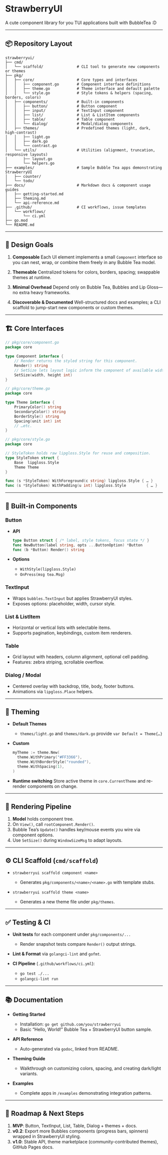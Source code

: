 # **StrawberryUI**

A cute component library for you TUI applications built with BubbleTea :D

---

## 📦 Repository Layout

```
strawberryui/
├── cmd/
│   └── scaffold/               # CLI tool to generate new components or themes
├── pkg/
│   ├── core/                   # Core types and interfaces
│   │   ├── component.go        # Component interface definitions
│   │   ├── theme.go            # Theme interface and default palette
│   │   └── style.go            # Style tokens & helpers (spacing, borders, colors)
│   ├── components/             # Built-in components
│   │   ├── button/             # Button component
│   │   ├── input/              # TextInput component
│   │   ├── list/               # List & ListItem components
│   │   ├── table/              # Table component
│   │   └── dialog/             # Modal/dialog components
│   ├── themes/                 # Predefined themes (light, dark, high-contrast)
│   │   ├── light.go
│   │   ├── dark.go
│   │   └── contrast.go
│   └── utils/                  # Utilities (alignment, truncation, responsive layouts)
│       ├── layout.go
│       └── helpers.go
├── examples/                   # Sample Bubble Tea apps demonstrating StrawberryUI
│   ├── counter/
│   └── todo/
├── docs/                       # Markdown docs & component usage guides
│   ├── getting-started.md
│   ├── theming.md
│   └── api-reference.md
├── .github/                    # CI workflows, issue templates
│   └── workflows/
│       └── ci.yml
├── go.mod
└── README.md
```

---

## 🎯 Design Goals

1. **Composable**
   Each UI element implements a small `Component` interface so you can nest, wrap, or combine them freely in any Bubble Tea model.

2. **Themeable**
   Centralized tokens for colors, borders, spacing; swappable themes at runtime.

3. **Minimal Overhead**
   Depend only on Bubble Tea, Bubbles and Lip Gloss—no extra heavy frameworks.

4. **Discoverable & Documented**
   Well-structured docs and examples; a CLI scaffold to jump-start new components or custom themes.

---

## 🏗️ Core Interfaces

```go
// pkg/core/component.go
package core

type Component interface {
    // Render returns the styled string for this component.
    Render() string
    // SetSize lets layout logic inform the component of available width/height.
    SetSize(width, height int)
}
```

```go
// pkg/core/theme.go
package core

type Theme interface {
    PrimaryColor() string
    SecondaryColor() string
    BorderStyle() string
    Spacing(unit int) int
    // …etc.
}
```

```go
// pkg/core/style.go
package core

// StyleToken holds raw lipgloss.Style for reuse and composition.
type StyleToken struct {
    Base  lipgloss.Style
    Theme Theme
}

func (s *StyleToken) WithForeground(c string) lipgloss.Style { … }
func (s *StyleToken) WithPadding(u int) lipgloss.Style         { … }
```

---

## 🧩 Built-in Components

### Button

* **API**

  ```go
  type Button struct { /* label, style tokens, focus state */ }
  func NewButton(label string, opts ...ButtonOption) *Button
  func (b *Button) Render() string
  ```
* **Options**

  * `WithStyle(lipgloss.Style)`
  * `OnPress(msg tea.Msg)`

### TextInput

* Wraps `bubbles.TextInput` but applies StrawberryUI styles.
* Exposes options: placeholder, width, cursor style.

### List & ListItem

* Horizontal or vertical lists with selectable items.
* Supports pagination, keybindings, custom item renderers.

### Table

* Grid layout with headers, column alignment, optional cell padding.
* Features: zebra striping, scrollable overflow.

### Dialog / Modal

* Centered overlay with backdrop, title, body, footer buttons.
* Animations via `lipgloss.Place` helpers.

---

## 🎨 Theming

* **Default Themes**

  * `themes/light.go` and `themes/dark.go` provide `var Default = Theme{…}`
* **Custom**

  ```go
  myTheme := theme.New(
    theme.WithPrimary("#FF3366"),
    theme.WithBorderStyle("rounded"),
    theme.WithSpacing(1),
  )
  ```
* **Runtime switching**
  Store active theme in `core.CurrentTheme` and re-render components on change.

---

## 🔄 Rendering Pipeline

1. **Model** holds component tree.
2. On `View()`, call `rootComponent.Render()`.
3. Bubble Tea’s `Update()` handles key/mouse events you wire via component options.
4. Use `SetSize()` during `WindowSizeMsg` to adapt layouts.

---

## ⚙️ CLI Scaffold (`cmd/scaffold`)

* `strawberryui scaffold component <name>`

  * Generates `pkg/components/<name>/<name>.go` with template stubs.
* `strawberryui scaffold theme <name>`

  * Generates a new theme file under `pkg/themes`.

---

## ✅ Testing & CI

* **Unit tests** for each component under `pkg/components/...`

  * Render snapshot tests compare `Render()` output strings.
* **Lint & Format** via `golangci-lint` and `gofmt`.
* **CI Pipeline** (`.github/workflows/ci.yml`):

  * `go test ./...`
  * `golangci-lint run`

---

## 📚 Documentation

* **Getting Started**

  * Installation: `go get github.com/you/strawberryui`
  * Basic “Hello, World!” Bubble Tea + StrawberryUI button sample.
* **API Reference**

  * Auto-generated via `godoc`, linked from README.
* **Theming Guide**

  * Walkthrough on customizing colors, spacing, and creating dark/light variants.
* **Examples**

  * Complete apps in `/examples` demonstrating integration patterns.

---

## 🚀 Roadmap & Next Steps

1. **MVP**: Button, TextInput, List, Table, Dialog + themes + docs.
2. **v0.2**: Export more Bubbles components (progress bars, spinners) wrapped in StrawberryUI styling.
3. **v1.0**: Stable API, theme marketplace (community-contributed themes), GitHub Pages docs.
